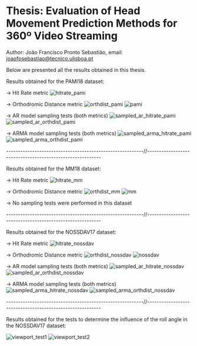# Thesis: Evaluation of Head Movement Prediction Methods for 360º Video Streaming

Author: João Francisco Pronto Sebastião,  email: joaofpsebastiao@tecnico.ulisboa.pt


Below are presented all the results obtained in this thesis.




Results obtained for the PAMI18 dataset:

-> Hit Rate metric
![hitrate_pami](https://user-images.githubusercontent.com/37224255/127677562-c021bd1d-7e27-4faa-a322-f37188023f73.png)

-> Orthodromic Distance metric
![orthdist_pami](https://user-images.githubusercontent.com/37224255/127677899-e57770a0-37b5-42c6-b2f2-ee8cfb620c5f.png)
![pami](https://user-images.githubusercontent.com/37224255/127680355-964ab6db-8efd-41aa-a49e-c5ce42ea66ec.png)

-> AR model sampling tests (both metrics)
![sampled_ar_hitrate_pami](https://user-images.githubusercontent.com/37224255/127677486-7b14ea5a-599e-4198-b3ae-0ed348e47cf7.png)
![sampled_ar_orthdist_pami](https://user-images.githubusercontent.com/37224255/127677985-17dc34a3-1b23-4bf0-a81e-f0f9bd87d0f1.png)

-> ARMA model sampling tests (both metrics)
![sampled_arma_hitrate_pami](https://user-images.githubusercontent.com/37224255/127677373-22ac3d53-65e3-4e63-91f6-b75fa310ebcc.png)
![sampled_arma_orthdist_pami](https://user-images.githubusercontent.com/37224255/127678019-6f335c20-b5c7-4bd5-95d9-a6693d657852.png)

----------------------------------------------------------//----------------------------------------------------------

Results obtained for the MM18 dataset:

-> Hit Rate metric
![hitrate_mm](https://user-images.githubusercontent.com/37224255/127677704-ff8b5d59-41b7-474a-b234-4412ad2b9c72.png)

-> Orthodromic Distance metric
![orthdist_mm](https://user-images.githubusercontent.com/37224255/127677793-27e52eeb-f1c9-415c-9c79-724e191ca3bb.png)
![mm](https://user-images.githubusercontent.com/37224255/127680524-962ac2ae-5295-4df3-9d0a-7361caf729b3.png)


-> No sampling tests were performed in this dataset

----------------------------------------------------------//----------------------------------------------------------

Results obtained for the NOSSDAV17 dataset:

-> Hit Rate metric
![hitrate_nossdav](https://user-images.githubusercontent.com/37224255/127677659-1beedca8-aec4-45dd-afba-5bebf6dc0ff4.png)

-> Orthodromic Distance metric
![orthdist_nossdav](https://user-images.githubusercontent.com/37224255/127677823-b6f7a661-8b58-42cc-becc-1b5392829663.png)
![nossdav](https://user-images.githubusercontent.com/37224255/127680453-4ffaac99-82e4-4b15-8563-45cb8daaae45.png)

-> AR model sampling tests (both metrics)
![sampled_ar_hitrate_nossdav](https://user-images.githubusercontent.com/37224255/127677298-46c5bddb-e1f8-4d66-b161-cdf9c45ec71a.png)
![sampled_ar_orthdist_nossdav](https://user-images.githubusercontent.com/37224255/127677230-90a77db2-3348-42de-a14e-6fa02e9ece04.png)

-> ARMA model sampling tests (both metrics)
![sampled_arma_hitrate_nossdav](https://user-images.githubusercontent.com/37224255/127677086-c598a102-8c12-4b6d-beb7-7bee15e45461.png)
![sampled_arma_orthdist_nossdav](https://user-images.githubusercontent.com/37224255/127677069-c4a3584c-67fe-4c24-b233-fb1a50dbd80b.png)

----------------------------------------------------------//----------------------------------------------------------

Results obtained for the tests to determine the influence of the roll angle in the NOSSDAV17 dataset:

![viewport_test1](https://user-images.githubusercontent.com/37224255/127677024-5fe8b6ef-2d99-41f3-954b-bca21a67fd74.png)
![viewport_test2](https://user-images.githubusercontent.com/37224255/127678083-e0fcd9e5-e6a8-4d23-bc92-f22dd2bfca02.png)



